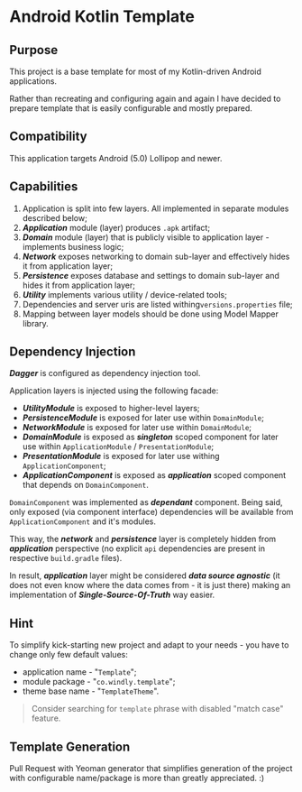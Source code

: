 # Android Kotlin Template

## Purpose

This project is a base template for most of my Kotlin-driven Android applications.

Rather than recreating and configuring again and again I have decided to prepare template that is easily configurable
and mostly prepared.

## Compatibility

This application targets Android (5.0) Lollipop and newer.

## Capabilities

1. Application is split into few layers. All implemented in separate modules described below;
2. ***Application*** module (layer) produces `.apk` artifact;
3. ***Domain*** module (layer) that is publicly visible to application layer - implements business logic;
4. ***Network*** exposes networking to domain sub-layer and effectively hides it from application layer;
5. ***Persistence*** exposes database and settings to domain sub-layer and hides it from application layer;  
6. ***Utility*** implements various utility / device-related tools;
7. Dependencies and server uris are listed withing`versions.properties` file;
8. Mapping between layer models should be done using Model Mapper library.

## Dependency Injection

***Dagger*** is configured as dependency injection tool. 

Application layers is injected using the following facade:

- ***UtilityModule*** is exposed to higher-level layers;
- ***PersistenceModule*** is exposed for later use within `DomainModule`;
- ***NetworkModule*** is exposed for later use within `DomainModule`;
- ***DomainModule*** is exposed as ***singleton*** scoped component for later use within `ApplicationModule` / `PresentationModule`;
- ***PresentationModule*** is exposed for later use withing `ApplicationComponent`;
- ***ApplicationComponent*** is exposed as ***application*** scoped component that depends on `DomainComponent`.

`DomainComponent` was implemented as ***dependant*** component. Being said, only exposed (via component interface) 
dependencies will be available from `ApplicationComponent` and it's modules.

This way, the ***network*** and ***persistence*** layer is completely hidden from ***application*** perspective (no
explicit `api` dependencies are present in respective `build.gradle` files).

In result, ***application*** layer might be considered ***data source agnostic*** (it does not even know where the data
comes from - it is just there) making an implementation of ***Single-Source-Of-Truth*** way easier.

## Hint

To simplify kick-starting new project and adapt to your needs - you have to change only few default values:

- application name - \"`Template`\";
- module package - \"`co.windly.template`\";
- theme base name - \"`TemplateTheme`\".

> Consider searching for `template` phrase with disabled "match case" feature.

## Template Generation

Pull Request with Yeoman generator that simplifies generation of the project with configurable name/package is more 
than greatly appreciated. :)
